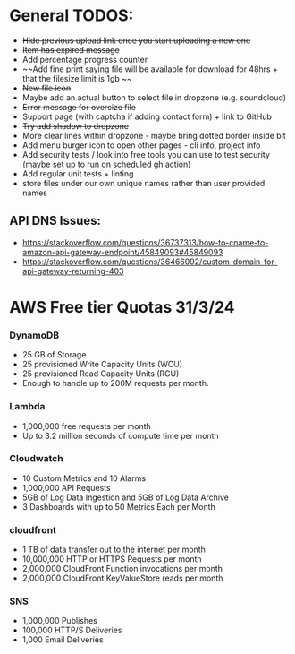 # General TODOS:
* ~~Hide previous upload link once you start uploading a new one~~
* ~~Item has expired message~~
* Add percentage progress counter 
* ~~Add fine print saying file will be available for download for 48hrs + that the filesize limit is 1gb ~~
* ~~New file icon~~
* Maybe add an actual button to select file in dropzone (e.g. soundcloud) 
* ~~Error message for oversize file~~
* Support page (with captcha if adding contact form) + link to GitHub 
* ~~Try add shadow to dropzone~~
* More clear lines within dropzone - maybe bring dotted border inside  bit 
* Add menu burger icon to open other pages - cli info, project info 
* Add security tests / look into free tools you can use to test security (maybe set up to run on scheduled gh action)
* Add regular unit tests + linting 
* store files under our own unique names rather than user provided names 


## API DNS Issues:
  - https://stackoverflow.com/questions/36737313/how-to-cname-to-amazon-api-gateway-endpoint/45849093#45849093
  - https://stackoverflow.com/questions/36466092/custom-domain-for-api-gateway-returning-403


# AWS Free tier Quotas 31/3/24

### DynamoDB
* 25 GB of Storage
* 25 provisioned Write Capacity Units (WCU)
* 25 provisioned Read Capacity Units (RCU)
* Enough to handle up to 200M requests per month.

### Lambda
* 1,000,000 free requests per month
* Up to 3.2 million seconds of compute time per month

### Cloudwatch
* 10 Custom Metrics and 10 Alarms
* 1,000,000 API Requests
* 5GB of Log Data Ingestion and 5GB of Log Data Archive
* 3 Dashboards with up to 50 Metrics Each per Month

### cloudfront 
* 1 TB of data transfer out to the internet per month
* 10,000,000 HTTP or HTTPS Requests per month
* 2,000,000 CloudFront Function invocations per month
* 2,000,000 CloudFront KeyValueStore reads per month

### SNS
* 1,000,000 Publishes
* 100,000 HTTP/S Deliveries
* 1,000 Email Deliveries

